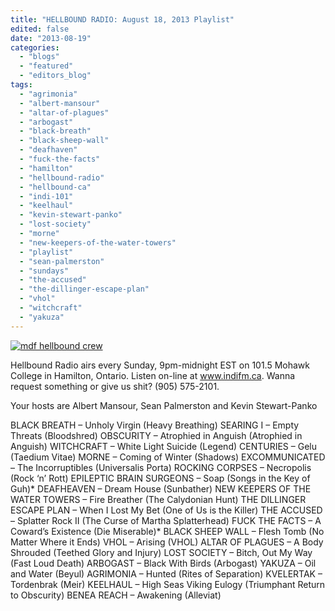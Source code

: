 ```yaml
---
title: "HELLBOUND RADIO: August 18, 2013 Playlist"
edited: false
date: "2013-08-19"
categories:
  - "blogs"
  - "featured"
  - "editors_blog"
tags:
  - "agrimonia"
  - "albert-mansour"
  - "altar-of-plagues"
  - "arbogast"
  - "black-breath"
  - "black-sheep-wall"
  - "deafhaven"
  - "fuck-the-facts"
  - "hamilton"
  - "hellbound-radio"
  - "hellbound-ca"
  - "indi-101"
  - "keelhaul"
  - "kevin-stewart-panko"
  - "lost-society"
  - "morne"
  - "new-keepers-of-the-water-towers"
  - "playlist"
  - "sean-palmerston"
  - "sundays"
  - "the-accused"
  - "the-dillinger-escape-plan"
  - "vhol"
  - "witchcraft"
  - "yakuza"
---
```


[![mdf hellbound crew](http://www.hellbound.ca/wp-content/uploads/2010/06/mdf-hellbound-crew.jpg)](http://www.hellbound.ca/wp-content/uploads/2010/06/mdf-hellbound-crew.jpg)

Hellbound Radio airs every Sunday, 9pm-midnight EST on 101.5 Mohawk College in Hamilton, Ontario. Listen on-line at www.indifm.ca. Wanna request something or give us shit? (905) 575-2101.

Your hosts are Albert Mansour, Sean Palmerston and Kevin Stewart-Panko

BLACK BREATH – Unholy Virgin (Heavy Breathing) SEARING I – Empty Threats (Bloodshred) OBSCURITY – Atrophied in Anguish (Atrophied in Anguish) WITCHCRAFT – White Light Suicide (Legend) CENTURIES – Gelu (Taedium Vitae) MORNE – Coming of Winter (Shadows) EXCOMMUNICATED – The Incorruptibles (Universalis Porta) ROCKING CORPSES – Necropolis (Rock ‘n’ Rott) EPILEPTIC BRAIN SURGEONS – Soap (Songs in the Key of Guh)\* DEAFHEAVEN – Dream House (Sunbather) NEW KEEPERS OF THE WATER TOWERS – Fire Breather (The Calydonian Hunt) THE DILLINGER ESCAPE PLAN – When I Lost My Bet (One of Us is the Killer) THE ACCUSED – Splatter Rock II (The Curse of Martha Splatterhead) FUCK THE FACTS – A Coward’s Existence (Die Miserable)\* BLACK SHEEP WALL – Flesh Tomb (No Matter Where it Ends) VHOL – Arising (VHOL) ALTAR OF PLAGUES – A Body Shrouded (Teethed Glory and Injury) LOST SOCIETY – Bitch, Out My Way (Fast Loud Death) ARBOGAST – Black With Birds (Arbogast) YAKUZA – Oil and Water (Beyul) AGRIMONIA – Hunted (Rites of Separation) KVELERTAK – Tordenbrak (Meir) KEELHAUL – High Seas Viking Eulogy (Triumphant Return to Obscurity) BENEA REACH – Awakening (Alleviat)
